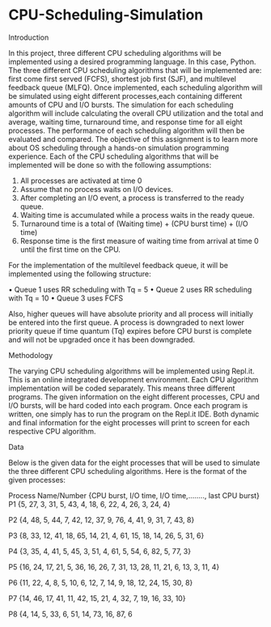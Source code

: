 # CPU-Scheduling-Simulation

Introduction

In this project, three different CPU scheduling algorithms will be implemented using a desired programming language. In this case, Python. The three different CPU
scheduling algorithms that will be implemented are: first come first served (FCFS), shortest job first (SJF), and multilevel feedback queue (MLFQ). Once
implemented, each scheduling algorithm will be simulated using eight different processes,each containing different amounts of CPU and I/O bursts. The simulation for
each scheduling algorithm will include calculating the overall CPU utilization and the total and average, waiting time, turnaround time, and response time for all
eight processes. The performance of each scheduling algorithm will then be evaluated and compared. The objective of this assignment is to learn more about OS
scheduling through a hands-on simulation programming experience.
	Each of the CPU scheduling algorithms that will be implemented will be done so with the following assumptions:

1.	All processes are activated at time 0
2.	Assume that no process waits on I/O devices.
3.	After completing an I/O event, a process is transferred to the ready queue.
4.	Waiting time is accumulated while a process waits in the ready queue.
5.	Turnaround time is a total of (Waiting time) + (CPU burst time) + (I/O time)
6.	Response time is the first measure of waiting time from arrival at time 0 until the first time on the CPU.

For the implementation of the multilevel feedback queue, it will be implemented using the following structure:

•	Queue 1 uses RR scheduling with Tq = 5
•	Queue 2 uses RR scheduling with Tq = 10
•	Queue 3 uses FCFS

Also, higher queues will have absolute priority and all process will initially be entered into the first queue. A process is downgraded to next lower priority queue if time quantum (Tq) expires before CPU burst is complete and will not be upgraded once it has been downgraded. 


Methodology

The varying CPU scheduling algorithms will be implemented using Repl.it. This is an online integrated development environment. Each CPU algorithm implementation
will be coded separately. This means three different programs. The given information on the eight different processes, CPU and I/O bursts, will be hard coded into
each program. Once each program is written, one simply has to run the program on the Repl.it IDE. Both dynamic and final information for the eight processes will
print to screen for each respective CPU algorithm. 



Data

Below is the given data for the eight processes that will be used to simulate the three different CPU scheduling algorithms. Here is the format of the given processes: 

Process Name/Number {CPU burst, I/O time, I/O time,........, last CPU burst} 
P1 {5, 27, 3, 31, 5, 43, 4, 18, 6, 22, 4, 26, 3, 24, 4}

P2 {4, 48, 5, 44, 7, 42, 12, 37, 9, 76, 4, 41, 9, 31, 7, 43, 8}

P3 {8, 33, 12, 41, 18, 65, 14, 21, 4, 61, 15, 18, 14, 26, 5, 31, 6}

P4 {3, 35, 4, 41, 5, 45, 3, 51, 4, 61, 5, 54, 6, 82, 5, 77, 3}

P5 {16, 24, 17, 21, 5, 36, 16, 26, 7, 31, 13, 28, 11, 21, 6, 13, 3, 11, 4}

P6 {11, 22, 4, 8, 5, 10, 6, 12, 7, 14, 9, 18, 12, 24, 15, 30, 8}

P7 {14, 46, 17, 41, 11, 42, 15, 21, 4, 32, 7, 19, 16, 33, 10}

P8 {4, 14, 5, 33, 6, 51, 14, 73, 16, 87, 6
